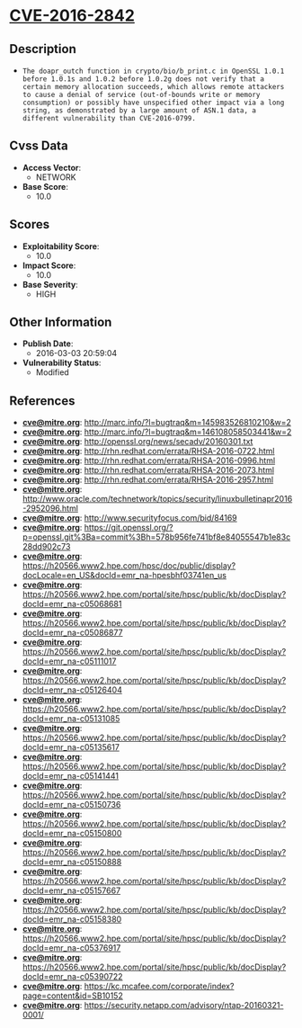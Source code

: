 
# [CVE-2016-2842](http://marc.info/?l=bugtraq&m=145983526810210&w=2)

## Description

- `The doapr_outch function in crypto/bio/b_print.c in OpenSSL 1.0.1 before 1.0.1s and 1.0.2 before 1.0.2g does not verify that a certain memory allocation succeeds, which allows remote attackers to cause a denial of service (out-of-bounds write or memory consumption) or possibly have unspecified other impact via a long string, as demonstrated by a large amount of ASN.1 data, a different vulnerability than CVE-2016-0799.`

## Cvss Data

- **Access Vector**:
  - NETWORK
- **Base Score**:
  - 10.0

## Scores

- **Exploitability Score**:
  - 10.0
- **Impact Score**:
  - 10.0
- **Base Severity**:
  - HIGH

## Other Information

- **Publish Date**:
  - 2016-03-03 20:59:04
- **Vulnerability Status**:
  - Modified

## References

- **cve@mitre.org**: http://marc.info/?l=bugtraq&m=145983526810210&w=2
- **cve@mitre.org**: http://marc.info/?l=bugtraq&m=146108058503441&w=2
- **cve@mitre.org**: http://openssl.org/news/secadv/20160301.txt
- **cve@mitre.org**: http://rhn.redhat.com/errata/RHSA-2016-0722.html
- **cve@mitre.org**: http://rhn.redhat.com/errata/RHSA-2016-0996.html
- **cve@mitre.org**: http://rhn.redhat.com/errata/RHSA-2016-2073.html
- **cve@mitre.org**: http://rhn.redhat.com/errata/RHSA-2016-2957.html
- **cve@mitre.org**: http://www.oracle.com/technetwork/topics/security/linuxbulletinapr2016-2952096.html
- **cve@mitre.org**: http://www.securityfocus.com/bid/84169
- **cve@mitre.org**: https://git.openssl.org/?p=openssl.git%3Ba=commit%3Bh=578b956fe741bf8e84055547b1e83c28dd902c73
- **cve@mitre.org**: https://h20566.www2.hpe.com/hpsc/doc/public/display?docLocale=en_US&docId=emr_na-hpesbhf03741en_us
- **cve@mitre.org**: https://h20566.www2.hpe.com/portal/site/hpsc/public/kb/docDisplay?docId=emr_na-c05068681
- **cve@mitre.org**: https://h20566.www2.hpe.com/portal/site/hpsc/public/kb/docDisplay?docId=emr_na-c05086877
- **cve@mitre.org**: https://h20566.www2.hpe.com/portal/site/hpsc/public/kb/docDisplay?docId=emr_na-c05111017
- **cve@mitre.org**: https://h20566.www2.hpe.com/portal/site/hpsc/public/kb/docDisplay?docId=emr_na-c05126404
- **cve@mitre.org**: https://h20566.www2.hpe.com/portal/site/hpsc/public/kb/docDisplay?docId=emr_na-c05131085
- **cve@mitre.org**: https://h20566.www2.hpe.com/portal/site/hpsc/public/kb/docDisplay?docId=emr_na-c05135617
- **cve@mitre.org**: https://h20566.www2.hpe.com/portal/site/hpsc/public/kb/docDisplay?docId=emr_na-c05141441
- **cve@mitre.org**: https://h20566.www2.hpe.com/portal/site/hpsc/public/kb/docDisplay?docId=emr_na-c05150736
- **cve@mitre.org**: https://h20566.www2.hpe.com/portal/site/hpsc/public/kb/docDisplay?docId=emr_na-c05150800
- **cve@mitre.org**: https://h20566.www2.hpe.com/portal/site/hpsc/public/kb/docDisplay?docId=emr_na-c05150888
- **cve@mitre.org**: https://h20566.www2.hpe.com/portal/site/hpsc/public/kb/docDisplay?docId=emr_na-c05157667
- **cve@mitre.org**: https://h20566.www2.hpe.com/portal/site/hpsc/public/kb/docDisplay?docId=emr_na-c05158380
- **cve@mitre.org**: https://h20566.www2.hpe.com/portal/site/hpsc/public/kb/docDisplay?docId=emr_na-c05376917
- **cve@mitre.org**: https://h20566.www2.hpe.com/portal/site/hpsc/public/kb/docDisplay?docId=emr_na-c05390722
- **cve@mitre.org**: https://kc.mcafee.com/corporate/index?page=content&id=SB10152
- **cve@mitre.org**: https://security.netapp.com/advisory/ntap-20160321-0001/
